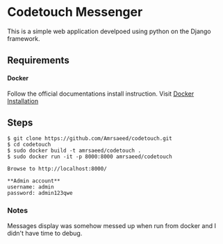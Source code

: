 # **Codetouch Messenger**
This is a simple web application develpoed using python on the Django framework.

## Requirements
#### Docker
Follow the official documentations install instruction.
Visit [Docker Installation](https://docs.docker.com/engine/installation/linux/ubuntu/)
## Steps
```
$ git clone https://github.com/Amrsaeed/codetouch.git
$ cd codetouch
$ sudo docker build -t amrsaeed/codetouch .
$ sudo docker run -it -p 8000:8000 amrsaeed/codetouch

Browse to http://localhost:8000/

**Admin account**
username: admin
password: admin123qwe
```
### Notes
Messages display was somehow messed up when run from docker and I didn't have time to debug.
